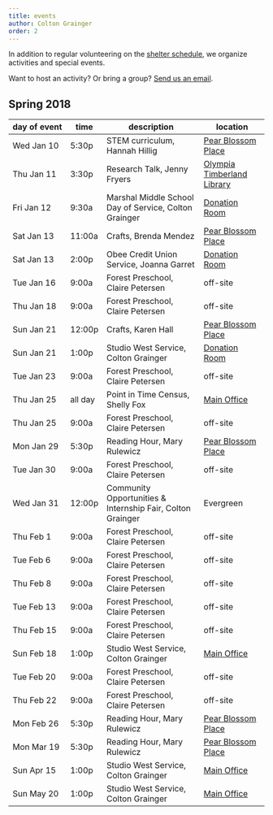 ```yaml
---
title: events 
author: Colton Grainger
order: 2 
---
```


In addition to regular volunteering on the [shelter schedule](https://www.volgistics.com/ex/portal.dll/?from=189830), we organize activities and special events. 

Want to host an activity? Or bring a group? [Send us an email](mailto:coltong@fscss.org).  

## Spring 2018

day&nbsp;of&nbsp;event | time | description | location
--- | --- | --- | ---
Wed Jan 10 | 5:30p | STEM curriculum, Hannah Hillig | [Pear Blossom Place][pbp]
Thu Jan 11 | 3:30p | Research Talk, Jenny Fryers | [Olympia Timberland Library][lib]
Fri Jan 12 | 9:30a | Marshal Middle School Day of Service, Colton Grainger | [Donation Room][fsc]
Sat Jan 13 | 11:00a | Crafts, Brenda Mendez | [Pear Blossom Place][pbp]
Sat Jan 13 | 2:00p | Obee Credit Union Service, Joanna Garret | [Donation Room][fsc]
Tue Jan 16 | 9:00a | Forest Preschool, Claire Petersen | off-site
Thu Jan 18 | 9:00a | Forest Preschool, Claire Petersen | off-site
Sun Jan 21 | 12:00p | Crafts, Karen Hall | [Pear Blossom Place][pbp]
Sun Jan 21 | 1:00p | Studio West Service, Colton Grainger | [Donation Room][fsc]
Tue Jan 23 | 9:00a | Forest Preschool, Claire Petersen | off-site
Thu Jan 25 | all day | Point in Time Census, Shelly Fox | [Main Office][fsc]
Thu Jan 25 | 9:00a | Forest Preschool, Claire Petersen | off-site
Mon Jan 29 | 5:30p | Reading Hour, Mary Rulewicz | [Pear Blossom Place][pbp]
Tue Jan 30 | 9:00a | Forest Preschool, Claire Petersen | off-site
Wed Jan 31 | 12:00p | Community Opportunities & Internship Fair, Colton Grainger | Evergreen
Thu Feb 1  | 9:00a | Forest Preschool, Claire Petersen | off-site
Tue Feb 6  | 9:00a | Forest Preschool, Claire Petersen | off-site
Thu Feb 8  | 9:00a | Forest Preschool, Claire Petersen | off-site
Tue Feb 13 | 9:00a | Forest Preschool, Claire Petersen | off-site
Thu Feb 15 | 9:00a | Forest Preschool, Claire Petersen | off-site
Sun Feb 18 | 1:00p | Studio West Service, Colton Grainger | [Main Office][fsc]
Tue Feb 20 | 9:00a | Forest Preschool, Claire Petersen | off-site
Thu Feb 22 | 9:00a | Forest Preschool, Claire Petersen | off-site
Mon Feb 26 | 5:30p | Reading Hour, Mary Rulewicz | [Pear Blossom Place][pbp]
Mon Mar 19 | 5:30p | Reading Hour, Mary Rulewicz | [Pear Blossom Place][pbp] 
Sun Apr 15 | 1:00p | Studio West Service, Colton Grainger | [Main Office][fsc]
Sun May 20 | 1:00p | Studio West Service, Colton Grainger | [Main Office][fsc]

[pbp]: https://www.google.com/maps/place/Pear+Blossom+Place/@47.0423792,-122.8932699,17z/data=!3m1!4b1!4m5!3m4!1s0x549174e1d548747f:0x4e89b380a6ff5f9e!8m2!3d47.0423792!4d-122.8910812
[fsc]: https://www.google.com/maps/place/Family+Support+Center/@47.0459107,-122.9042318,17z/data=!3m1!4b1!4m5!3m4!1s0x5491751bc115f4a1:0xa72d6746d527f48e!8m2!3d47.0459107!4d-122.9020431
[lib]: https://www.google.com/maps/place/Olympia+Timberland+Library/@47.0412387,-122.9002976,17z/data=!3m1!4b1!4m5!3m4!1s0x5491751d90a12da9:0x8a9f18ea3ed43d65!8m2!3d47.0412387!4d-122.8981089
